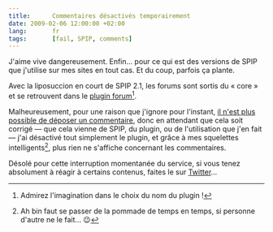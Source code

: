 ```yaml
---
title:      Commentaires désactivés temporairement
date: 2009-02-06 12:00:00 +02:00
lang:       fr
tags:       [fail, SPIP, comments]
---
```


J'aime vive dangereusement. Enfin… pour ce qui est des versions de SPIP que j'utilise sur mes sites en tout cas. Et du coup, parfois ça plante.

Avec la liposuccion en court de SPIP 2.1, les forums sont sortis du « core » et se retrouvent dans le [plugin forum](http://zone.spip.org/trac/spip-zone/browser/_plugins_/_core_/forum)[^1].

Malheureusement, pour une raison que j'ignore pour l'instant, [il n'est plus possible de déposer un commentaire](http://trac.rezo.net/trac/spip-zone/ticket/673), donc en attendant que cela soit corrigé — que cela vienne de SPIP, du plugin, ou de l'utilisation que j'en fait — j'ai désactivé tout simplement le plugin, et grâce à mes squelettes intelligents[^2], plus rien ne s'affiche concernant les commentaires.

Désolé pour cette interruption momentanée du service, si vous tenez absolument à réagir à certains contenus, faites le sur [Twitter](http://twitter.com/nhoizey)…

[^1]: Admirez l'imagination dans le choix du nom du plugin !

[^2]: Ah bin faut se passer de la pommade de temps en temps, si personne d'autre ne le fait… 😉

